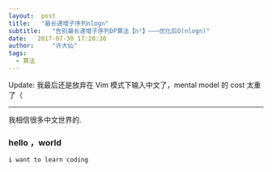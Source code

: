 ```yaml
---
layout:	 post
title:	 "最长递增子序列nlogn"
subtitle: 	"告别最长递增子序列DP算法【n²】———优化后O(nlogn)"
date: 	2017-07-30 17:20:36
author:     "许大仙"
tags:
  - 算法
---
```



Update: 我最后还是放弃在 Vim 模式下输入中文了，mental model 的 cost 太重了（

---

我相信很多中文世界的.

###  hello ，world
```
i want to learn coding
```